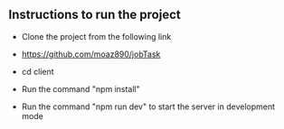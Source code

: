 ## Instructions to run the project

- Clone the project from the following link
- https://github.com/moaz890/jobTask

- cd client
- Run the command "npm install"
- Run the command "npm run dev" to start the server in development mode


